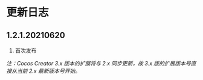 # 更新日志

## 1.2.1.20210620

1. 首次发布

*注：Cocos Creator 3.x 版本的扩展将与 2.x 同步更新，故 3.x 版的扩展版本号直接从当前 2.x 最新版本号开始。*
